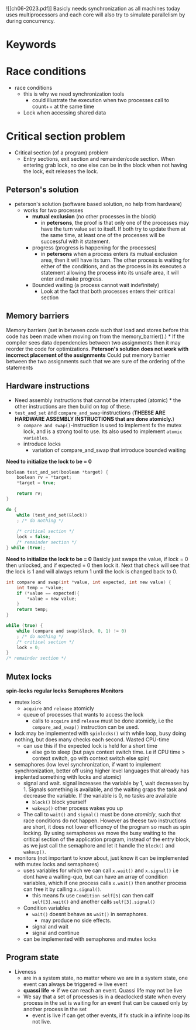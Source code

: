 ![[ch06-2023.pdf]]
Basicly needs synchronization as all machines today uses multiprocessors and each core will also try to simulate parallelism by during concurrency. 
# Keywords

# Race conditions 
* race conditions
	* this is why we need synchronization tools
		* could illustrate the execution when two processes call to count++ at the same time
	* Lock when accessing shared data


# Critical section problem
* Critical section (of a program) problem
	* Entry sections, exit section and remainder/code section. When entering grab lock, no one else can be in the block when not having the lock, exit releases the lock.

## Peterson's solution
* peterson's solution (software based solution, no help from hardware)
	* works for two processes
		* **mutual exclusion** (no other processes in the block)
			* in **petersons**, the proof is that only one of the processes may have the turn value set to itself. If both try to update them at the same time, at least one of the processes will be successful with it statement. 
		* progress (progress is happening for the processes)
			* in **petersons** when a process enters its mutual exclusion area, then it will have its turn. The other process is waiting for either of the conditions, and as the process in its executes a statement allowing the process into its unsafe area, it will enter and make progress.
		* Bounded waiting (a process cannot wait indefinitely)
			* Look at the fact that both processes enters their critical section
## Memory barriers
Memory barriers (set in between code such that load and stores before this code has been made when moving on from the memory_barrier().)
	* If the compiler sees data dependencies between two assignments then it may reorder the code for optimizations. **Peterson's solution does not work with incorrect placement of the assignments** Could put memory barrier between the two assignments such that we are sure of the ordering of the statements

## Hardware instructions
* Need assembly instructions that cannot be interrupted (atomic)
		* the other instructions are then build on top of these.
* `test_and_set` and `compare_and_swap`-instructions (**THEESE ARE HARDWARE ASSEMBLY INSTRUCTIONS that are done atomicly.**)
	* `compare and swap()`-instruction is used to implement fx the mutex lock, and is a strong tool to use. Its also used to implement `atomic variables`.
	* introduce locks
		* variation of compare_and_swap that introduce bounded waiting

**Need to initialize the lock to be = 0**
```c
boolean test_and_set(boolean *target) {
	boolean rv = *target;
	*target = true;

	return rv;
}

do {
	while (test_and_set(&lock))
	; /* do nothing */
	
	/* critical section */
	lock = false;
	/* remainder section */
} while (true);
```

**Need to initialize the lock to be = 0**
Basicly just swaps the value, if lock = 0 then unlocked, and if expected = 0 then lock it. Next that check will see that the lock is 1 and will always return 1 until the lock is changed back to 0.
```c
int compare and swap(int *value, int expected, int new value) { 
	int temp = *value;
	if (*value == expected){
		*value = new value;
	}
	return temp;
}

while (true) {
	while (compare and swap(&lock, 0, 1) != 0)
	; /* do nothing */
	/* critical section */
	lock = 0;
}
/* remainder section */
```

## Mutex locks
**spin-locks**
**regular locks**
**Semaphores**
**Monitors**
* mutex lock
	* `acquire` and `release` atomicly
	* queue of processes that wants to access the lock
		* calls to `acquire` and `release` must be done atomicly, i.e the `compare_and_swap()` instruction can be used.
* lock may be implemented with `spinlocks()` with while loop, busy doing nothing, but does many checks each second. Wasted CPU-time
	* can use this if the expected lock is held for a short time
		* else go to sleep (but pays context switch time. i.e if CPU time > context switch, go with context switch else spin)
* semaphores (low level synchronization, if want to implement synchronization, better off using higher level languages that already has implented something with locks and atomic)
	* signal and wait. signal increases the variable by 1, wait decreases by 1. Signals something is available, and the waiting graps the task and decrease the variable. If the variable is 0, no tasks are available
		* `block()` block yourself
		* `wakeup()` other process wakes you up
	* The call to `wait()` and `signal()` must be done _atomicly_, such that race conditions do not happen. However as theese two instructions are short, it does not lower efficency of the program so much as spin locking. By using semaphores we move the busy waiting to the critical section of the application program, instead of the entry block, as we just call the semaphore and let it handle the `block()` and `wakeup()`. 
* monitors (not important to know about, just know it can be implemented with mutex locks and semaphores)
	* uses variables for which we can call `x.wait()` and `x.signal()` i.e dont have a waiting-que, but can have an array of condition variables, which if one process calls `x.wait()` then another process can free it by calling `x.signal()`. 
		* this means fx use `Condition self[5]` can then calf `self[3].wait()` and another calls `self[3].signal()`
	* Condition variables
		* `wait()` doesnt behave as `wait()` in semaphores. 
			* may produce no side effects.
		* signal and wait
		* signal and continue 
	* can be implemented with semaphores and mutex locks

## Program state
* Liveness
	* are in a system state, no matter where we are in a system state, one event can always be triggered => live event
	* **quassi life** => if we can reach an event. Quassi life may not be live
	* We say that a set of processes is in a deadlocked state when every process in the set is waiting for an event that can be caused only by another process in the set
		* event is live if can get other events, if fx stuck in a infinite loop its not live.